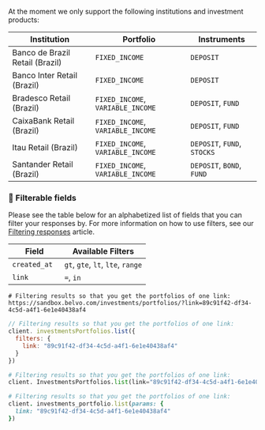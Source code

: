 At the moment we only support the following institutions and investment products:

| Institution                     | Portfolio                         | Instruments                 |
| ------------------------------- | --------------------------------- | --------------------------- |
| Banco de Brazil Retail (Brazil) | `FIXED_INCOME`                    | `DEPOSIT`                   |
| Banco Inter Retail (Brazil)     | `FIXED_INCOME`                    | `DEPOSIT`                   |
| Bradesco Retail (Brazil)        | `FIXED_INCOME`, `VARIABLE_INCOME` | `DEPOSIT`, `FUND`           |
| CaixaBank Retail (Brazil)       | `FIXED_INCOME`, `VARIABLE_INCOME` | `DEPOSIT`, `FUND`           |
| Itau Retail (Brazil)            | `FIXED_INCOME`, `VARIABLE_INCOME` | `DEPOSIT`, `FUND`, `STOCKS` |
| Santander Retail (Brazil)       | `FIXED_INCOME`, `VARIABLE_INCOME` | `DEPOSIT`, `BOND`, `FUND`   |


### **🔦 Filterable fields**

Please see the table below for an alphabetized list of fields that you can filter your responses by. For more information on how to use filters, see our [Filtering responses](https://developers.belvo.com/docs/searching-and-filtering) article.

| Field         | Available Filters                 |
| ------------- | --------------------------------- |
| `created_at ` | `gt`, `gte`, `lt`, `lte`, `range` |
| `link`        | `=`, `in`                         |

```curl cURL
# Filtering results so that you get the portfolios of one link:
https://sandbox.belvo.com/investments/portfolios/?link=89c91f42-df34-4c5d-a4f1-6e1e40438af4

```
```javascript Node
// Filtering results so that you get the portfolios of one link:
client. investmentsPortfolios.list({
  filters: {
    link: "89c91f42-df34-4c5d-a4f1-6e1e40438af4"
  }
})

```
```python Python
# Filtering results so that you get the portfolios of one link:
client. InvestmentsPortfolios.list(link="89c91f42-df34-4c5d-a4f1-6e1e40438af4")

```
```ruby Ruby
# Filtering results so that you get the portfolios of one link:
client. investments_portfolio.list(params: {
  link: "89c91f42-df34-4c5d-a4f1-6e1e40438af4"
})
```